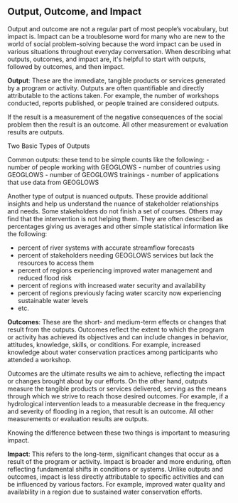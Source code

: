 <div id="google_translate_element"></div>
<script type="text/javascript">
  function googleTranslateElementInit() {
    new google.translate.TranslateElement({
      pageLanguage: 'en',
      layout: google.translate.TranslateElement.InlineLayout.SIMPLE
    }, 'google_translate_element');
  }
</script>
<script src="https://translate.google.com/translate_a/element.js?cb=googleTranslateElementInit"></script>


## Output, Outcome, and Impact

Output and outcome are not a regular part of most people’s vocabulary, but impact is. Impact can be a troublesome word for many who are new to the world of social problem-solving because the word impact can be used in various situations throughout everyday conversation. When describing what outputs, outcomes, and impact are, it's helpful to start with outputs, followed by outcomes, and then impact.

**Output**: These are the immediate, tangible products or services generated by a program or activity. Outputs are often quantifiable and directly attributable to the actions taken. For example, the number of workshops conducted, reports published, or people trained are considered outputs.

If the result is a measurement of the negative consequences of the social problem then the result is an outcome. All other measurement or evaluation results are outputs.

Two Basic Types of Outputs

Common outputs: these tend to be simple counts like the following: - number of people working with GEOGLOWS - number of countries using GEOGLOWS - number of GEOGLOWS trainings - number of applications that use data from GEOGLOWS

Another type of output is nuanced outputs. These provide additional insights and help us understand the nuance of stakeholder relationships and needs. Some stakeholders do not finish a set of courses. Others may find that the intervention is not helping them. They are often described as percentages giving us averages and other simple statistical information like the following:
* percent of river systems with accurate streamflow forecasts
* percent of stakeholders needing GEOGLOWS services but lack the resources to access them
* percent of regions experiencing improved water management and reduced flood risk
* percent of regions with increased water security and availability
* percent of regions previously facing water scarcity now experiencing sustainable water levels
* etc.

**Outcomes**: These are the short- and medium-term effects or changes that result from the outputs. Outcomes reflect the extent to which the program or activity has achieved its objectives and can include changes in behavior, attitudes, knowledge, skills, or conditions. For example, increased knowledge about water conservation practices among participants who attended a workshop.

Outcomes are the ultimate results we aim to achieve, reflecting the impact or changes brought about by our efforts. On the other hand, outputs measure the tangible products or services delivered, serving as the means through which we strive to reach those desired outcomes. For example, if a hydrological intervention leads to a measurable decrease in the frequency and severity of flooding in a region, that result is an outcome. All other measurements or evaluation results are outputs.

Knowing the difference between these two things is important to measuring impact. 

**Impact**: This refers to the long-term, significant changes that occur as a result of the program or activity. Impact is broader and more enduring, often reflecting fundamental shifts in conditions or systems. Unlike outputs and outcomes, impact is less directly attributable to specific activities and can be influenced by various factors. For example, improved water quality and availability in a region due to sustained water conservation efforts.
